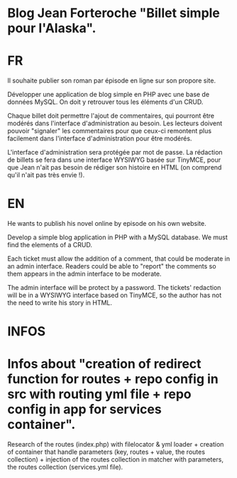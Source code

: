 # Blog Jean Forteroche "Billet simple pour l'Alaska".

# FR

Il souhaite publier son roman par épisode en ligne sur son propore site.

Développer une application de blog simple en PHP avec une base de données MySQL.
On doit y retrouver tous les éléments d'un CRUD.

Chaque billet doit permettre l'ajout de commentaires, qui pourront être modérés dans l'interface d'administration au besoin.
Les lecteurs doivent pouvoir "signaler" les commentaires pour que ceux-ci remontent plus facilement dans l'interface d'administration pour être modérés.

L'interface d'administration sera protégée par mot de passe. La rédaction de billets se fera dans une interface WYSIWYG basée sur TinyMCE, pour que Jean n'ait pas besoin de rédiger son histoire en HTML (on comprend qu'il n'ait pas très envie !).

# EN

He wants to publish his novel online by episode on his own website.

Develop a simple blog application in PHP with a MySQL database.
We must find the elements of a CRUD.

Each ticket must allow the addition of a comment, that could be moderate in an admin interface.
Readers could be able to "report" the comments so them appears in the admin interface to be moderate.

The admin interface will be protect by a password. The tickets' redaction will be in a WYSIWYG interface based on TinyMCE, so the author has not the need to write his story in HTML.

# INFOS

# Infos about "creation of redirect function for routes + repo config in src with routing yml file + repo config in app for services container".

Research of the routes (index.php) with filelocator & yml loader + creation of container that handle parameters (key, routes + value, the routes collection) + injection of the routes collection in matcher with parameters, the routes collection (services.yml file).
